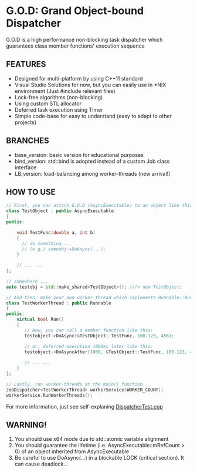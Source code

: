 G.O.D: Grand Object-bound Dispatcher
==========

G.O.D is a high performance non-blocking task dispatcher which guarantees class member functions' execution sequence 

## FEATURES
* Designed for multi-platform by using C++11 standard
 * Visual Studio Solutions for now, but you can easily use in *NIX environment (Just #include relevant files)
* Lock-free algorithms (non-blocking)
* Using custom STL allocator
* Deferred task execution using Timer
* Simple code-base for easy to understand (easy to adapt to other projects)

## BRANCHES
* base_version: basic version for educational purposes
* bind_version: std::bind is adopted instead of a custom Job class interface
* LB_version: load-balancing among worker-threads (new arrival!)

## HOW TO USE 
```C++
// First, you can attach G.O.D (AsyncExecutable) to an object like this:
class TestObject : public AsyncExecutable
{
public:

	void TestFunc(double a, int b)
	{
	  // do something... 
	  // (e.g.) someobj->DoAsync(...);
	}
	
	// ... ...
};

// somewhere ... 
auto testobj = std::make_shared<TestObject>(); ///< new TestObject;

// And then, make your own worker thread which implements Runnable::Run() like this:
class TestWorkerThread : public Runnable
{
public:
	virtual bool Run()
	{
	   // Now, you can call a member function like this:
	   testobject->DoAsync(&TestObject::TestFunc, 100.123, 456);

	   // or, deferred execution 1000ms later like this:
	   testobject->DoAsyncAfter(1000, &TestObject::TestFunc, 100.123, 456);
	   
	   // ... ...
	}
};

// Lastly, run worker-threads at the main() function
JobDispatcher<TestWorkerThread> workerService(WORKER_COUNT);
workerService.RunWorkerThreads();

```

For more information, just see self-explaning [DispatcherTest.cpp](JobDispatcher/DispatcherTest.cpp)  

## WARNING!
1. You should use x64 mode due to std::atomic variable alignment
2. You should guarantee the lifetime (i.e. AsyncExecutable::mRefCount > 0) of an object inherited from AsyncExecutable
3. Be careful to use DoAsync(...) in a blockable LOCK (critical section). It can cause deadlock...


